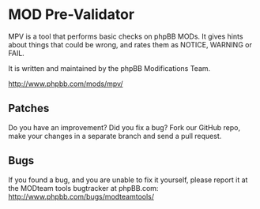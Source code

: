 # MOD Pre-Validator

MPV is a tool that performs basic checks on phpBB MODs. It gives hints about things that could be wrong, and rates them as NOTICE, WARNING or FAIL.

It is written and maintained by the phpBB Modifications Team.

http://www.phpbb.com/mods/mpv/

## Patches

Do you have an improvement? Did you fix a bug? Fork our GitHub repo, make your changes in a separate branch and send a pull request.

## Bugs

If you found a bug, and you are unable to fix it yourself, please report it at the MODteam tools bugtracker at phpBB.com: http://www.phpbb.com/bugs/modteamtools/
